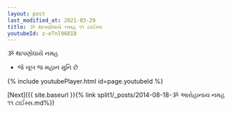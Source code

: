 ```yaml
---
layout: post
last_modified_at: 2021-03-29
title: ૐ થાપણોધાયે નમહ ૧૧ ટાઈમ્સ
youtubeId: z-eTnl968I8
---
```

 
 
 ૐ થાપણોધાયે નમહ  
 
 -  જે ખૂબ જ મહાન મુનિ છે 
 
  
 
  
 
 
 
 
 
 


{% include youtubePlayer.html id=page.youtubeId %}
 
[Next]({{ site.baseurl }}{% link  split1/_posts/2014-08-18-ૐ આરોહાનાય નમહ ૧૧ ટાઈમ્સ.md%})
 
